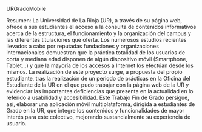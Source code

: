URGradoMobile

Resumen: La Universidad de La Rioja (UR), a través de su página web, ofrece a sus estudiantes el acceso a la consulta de contenidos informativos acerca de la estructura, el funcionamiento y la organización del campus y las diferentes titulaciones que oferta. Los numerosos estudios recientes llevados a cabo por reputadas fundaciones y organizaciones internacionales demuestran que la práctica totalidad de los usuarios de corta y mediana edad disponen de algún dispositivo móvil (Smartphone, Tablet…) y que la mayoría de los accesos a Internet los efectúan desde los mismos.
La realización de este proyecto surge, a propuesta del propio estudiante, tras la realización de un periodo de prácticas en la Oficina del Estudiante de la UR en el que pudo trabajar con la página web de la UR y evidenciar las importantes deficiencias que presenta en la actualidad en lo referido a usabilidad y accesibilidad. Este Trabajo Fin de Grado persigue, así, elaborar una aplicación móvil multiplataforma, dirigida a estudiantes de Grado en la UR, que integre los contenidos y funcionalidades de mayor interés para este colectivo, mejorando sustancialmente su experiencia de usuario.

